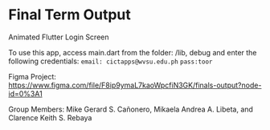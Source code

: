 # Final Term Output

Animated Flutter Login Screen


To use this app, access main.dart from the folder: /lib, debug and enter the following credentials:
``email: cictapps@wvsu.edu.ph`` 
``pass:toor``


Figma Project: https://www.figma.com/file/F8ip9ymaL7kaoWpcfiN3GK/finals-output?node-id=0%3A1 


Group Members:
Mike Gerard S. Cañonero,
Mikaela Andrea A. Libeta, and
 Clarence Keith S. Rebaya
